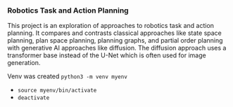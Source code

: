 ### Robotics Task and Action Planning

This project is an exploration of approaches to robotics task and action planning.  It compares and contrasts classical approaches like state space planning, plan space planning, planning graphs, and partial order planning with generative AI approaches like diffusion.  The diffusion approach uses a transformer base instead of the U-Net which is often used for image generation.

Venv was created `python3 -m venv myenv`
* `source myenv/bin/activate`
* `deactivate`